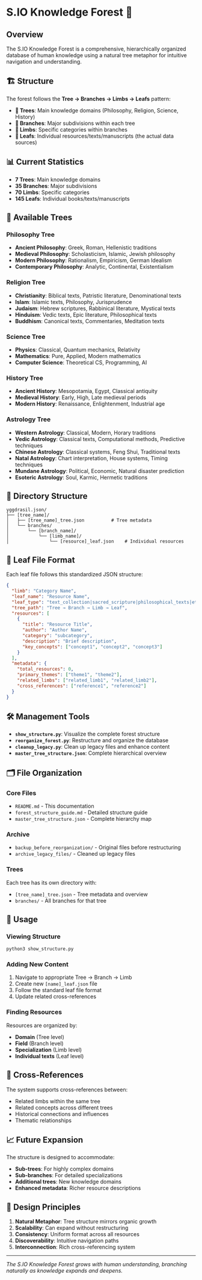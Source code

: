 # S.IO Knowledge Forest 🌲

## Overview

The S.IO Knowledge Forest is a comprehensive, hierarchically organized database of human knowledge using a natural tree metaphor for intuitive navigation and understanding.

## 🏗️ Structure

The forest follows the **Tree → Branches → Limbs → Leafs** pattern:

- **🌳 Trees**: Main knowledge domains (Philosophy, Religion, Science, History)
- **🌿 Branches**: Major subdivisions within each tree
- **🌱 Limbs**: Specific categories within branches  
- **🍃 Leafs**: Individual resources/texts/manuscripts (the actual data sources)

## 📊 Current Statistics

- **7 Trees**: Main knowledge domains
- **35 Branches**: Major subdivisions
- **70 Limbs**: Specific categories
- **145 Leafs**: Individual books/texts/manuscripts

## 🌳 Available Trees

### Philosophy Tree
- **Ancient Philosophy**: Greek, Roman, Hellenistic traditions
- **Medieval Philosophy**: Scholasticism, Islamic, Jewish philosophy  
- **Modern Philosophy**: Rationalism, Empiricism, German Idealism
- **Contemporary Philosophy**: Analytic, Continental, Existentialism

### Religion Tree  
- **Christianity**: Biblical texts, Patristic literature, Denominational texts
- **Islam**: Islamic texts, Philosophy, Jurisprudence
- **Judaism**: Hebrew scriptures, Rabbinical literature, Mystical texts
- **Hinduism**: Vedic texts, Epic literature, Philosophical texts
- **Buddhism**: Canonical texts, Commentaries, Meditation texts

### Science Tree
- **Physics**: Classical, Quantum mechanics, Relativity
- **Mathematics**: Pure, Applied, Modern mathematics
- **Computer Science**: Theoretical CS, Programming, AI

### History Tree
- **Ancient History**: Mesopotamia, Egypt, Classical antiquity
- **Medieval History**: Early, High, Late medieval periods
- **Modern History**: Renaissance, Enlightenment, Industrial age

### Astrology Tree
- **Western Astrology**: Classical, Modern, Horary traditions
- **Vedic Astrology**: Classical texts, Computational methods, Predictive techniques
- **Chinese Astrology**: Classical systems, Feng Shui, Traditional texts
- **Natal Astrology**: Chart interpretation, House systems, Timing techniques
- **Mundane Astrology**: Political, Economic, Natural disaster prediction
- **Esoteric Astrology**: Soul, Karmic, Hermetic traditions

## 📁 Directory Structure

```
yggdrasil.json/
├── [tree_name]/
│   ├── [tree_name]_tree.json          # Tree metadata
│   └── branches/
│       └── [branch_name]/
│           └── [limb_name]/
│               └── [resource]_leaf.json    # Individual resources
```

## 🍃 Leaf File Format

Each leaf file follows this standardized JSON structure:

```json
{
  "limb": "Category Name",
  "leaf_name": "Resource Name",
  "leaf_type": "text_collection|sacred_scripture|philosophical_texts|etc",
  "tree_path": "Tree → Branch → Limb → Leaf",
  "resources": [
    {
      "title": "Resource Title",
      "author": "Author Name",
      "category": "subcategory",
      "description": "Brief description",
      "key_concepts": ["concept1", "concept2", "concept3"]
    }
  ],
  "metadata": {
    "total_resources": 0,
    "primary_themes": ["theme1", "theme2"],
    "related_limbs": ["related_limb1", "related_limb2"],
    "cross_references": ["reference1", "reference2"]
  }
}
```

## 🛠️ Management Tools

- **`show_structure.py`**: Visualize the complete forest structure
- **`reorganize_forest.py`**: Restructure and organize the database
- **`cleanup_legacy.py`**: Clean up legacy files and enhance content
- **`master_tree_structure.json`**: Complete hierarchical overview

## 🗂️ File Organization

### Core Files
- `README.md` - This documentation
- `forest_structure_guide.md` - Detailed structure guide
- `master_tree_structure.json` - Complete hierarchy map

### Archive
- `backup_before_reorganization/` - Original files before restructuring
- `archive_legacy_files/` - Cleaned up legacy files

### Trees
Each tree has its own directory with:
- `[tree_name]_tree.json` - Tree metadata and overview
- `branches/` - All branches for that tree

## 🚀 Usage

### Viewing Structure
```bash
python3 show_structure.py
```

### Adding New Content
1. Navigate to appropriate Tree → Branch → Limb
2. Create new `[name]_leaf.json` file
3. Follow the standard leaf file format
4. Update related cross-references

### Finding Resources
Resources are organized by:
- **Domain** (Tree level)
- **Field** (Branch level) 
- **Specialization** (Limb level)
- **Individual texts** (Leaf level)

## 🔗 Cross-References

The system supports cross-references between:
- Related limbs within the same tree
- Related concepts across different trees
- Historical connections and influences
- Thematic relationships

## 📈 Future Expansion

The structure is designed to accommodate:
- **Sub-trees**: For highly complex domains
- **Sub-branches**: For detailed specializations
- **Additional trees**: New knowledge domains
- **Enhanced metadata**: Richer resource descriptions

## 🎯 Design Principles

1. **Natural Metaphor**: Tree structure mirrors organic growth
2. **Scalability**: Can expand without restructuring
3. **Consistency**: Uniform format across all resources
4. **Discoverability**: Intuitive navigation paths
5. **Interconnection**: Rich cross-referencing system

---

*The S.IO Knowledge Forest grows with human understanding, branching naturally as knowledge expands and deepens.*
